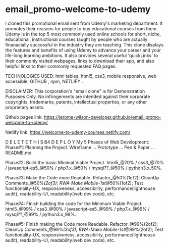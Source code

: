 # email_promo-welcome-to-udemy
I cloned this promotional email sent from Udemy's marketing department. It promotes their reasons for people to buy educational courses from them. Udemy is in the top 5 most commonly used online schools for short, niche, educational, instructional courses taught by people who are actually finanacially successful in the industry they are teaching. This clone displays the features and benefits of using Udemy to advance your career and your life-long learning ambitions. It also provides several useful 'quickLinks' to their commonly visited webpages, links to download their app, and also helpful links to their commonly requested FAQ pages.

TECHNOLOGIES USED: 
html tables, html5, css3, mobile responsive, web accessible, GITHUB , npm, NETLIFY . 

DISCLAIMER: 
This corporation's "email clone" is for Demonstration Purposes Only. No infringements are intended against their corporate copyrights, trademarks, patents, intellectual properties, or any other proprietary assets. 

Github pages link: https://jerome-wilson-developer.github.io/email_promo-welcome-to-udemy/

Netlify link: https://welcome-to-udemy-courses.netlify.com/









D E L E T E    T H I S    B4    D E P L O Y
My 5 Phases of Web Development:
Phase#1: Planning the Project.
Wireframe ... Prototype ... Pen & Paper ... README.md

Phase#2: Build the basic Minimal Viable Project.
html5_@70% / css3_@70% / javascript-es5_@50% / php7.x_@50% / mysql??_@50% / python3.x_50%.

Phase#3: Make the Code more Readable.
Refactor_@50%(1of2); CleanUp Comments_@50%_(2of3); RWA-Make Mobile-1st_@50%(1of2); Test functionality-UX, responsiveness, accessibility, performance(lighthouse audit), readability-UI, readability(web dev code), etc.

Phase#4: Finish building the code for the Minimum Viable Project.
html5_@99% / css3_@90% / javascript-es5_@99% / php7.x_@99% / mysql??_@99% / python3.x_99%.

Phase#5: Finish making the Code more Readable.
Refactor_@99%(2of2); CleanUp Comments_@99%_(3of3); RWA-Make Mobile-1st_@99%(2of2); Test functionality-UX, responsiveness, accessibility, performance(lighthouse audit), readability-UI, readability(web dev code), etc.
